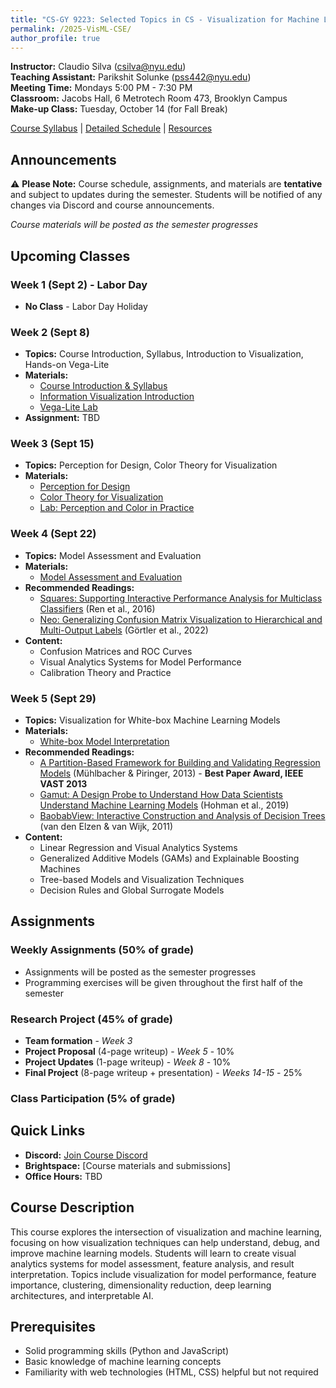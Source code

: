 ```yaml
---
title: "CS-GY 9223: Selected Topics in CS - Visualization for Machine Learning"
permalink: /2025-VisML-CSE/
author_profile: true
---
```


**Instructor:** Claudio Silva (csilva@nyu.edu)  
**Teaching Assistant:** Parikshit Solunke (pss442@nyu.edu)  
**Meeting Time:** Mondays 5:00 PM - 7:30 PM  
**Classroom:** Jacobs Hall, 6 Metrotech Room 473, Brooklyn Campus  
**Make-up Class:** Tuesday, October 14 (for Fall Break)

[Course Syllabus](/2025-VisML-CSE/syllabus) | [Detailed Schedule](/2025-VisML-CSE/schedule) | [Resources](/2025-VisML-CSE/resources)

## Announcements

⚠️ **Please Note:** Course schedule, assignments, and materials are **tentative** and subject to updates during the semester. Students will be notified of any changes via Discord and course announcements.

*Course materials will be posted as the semester progresses*

## Upcoming Classes

### Week 1 (Sept 2) - Labor Day
- **No Class** - Labor Day Holiday

### Week 2 (Sept 8)
- **Topics:** Course Introduction, Syllabus, Introduction to Visualization, Hands-on Vega-Lite
- **Materials:** 
  - [Course Introduction & Syllabus](/2025-VisML-CSE/slides/week2-intro.html) 
  - [Information Visualization Introduction](/2025-VisML-CSE/slides/week2-infovis.html)
  - [Vega-Lite Lab](/2025-VisML-CSE/labs/week2-lab.html)
- **Assignment:** TBD

### Week 3 (Sept 15)
- **Topics:** Perception for Design, Color Theory for Visualization
- **Materials:** 
  - [Perception for Design](/2025-VisML-CSE/slides/week3-perception.html)
  - [Color Theory for Visualization](/2025-VisML-CSE/slides/week3-color.html)
  - [Lab: Perception and Color in Practice](/2025-VisML-CSE/labs/week3-slides.html)

### Week 4 (Sept 22)
- **Topics:** Model Assessment and Evaluation
- **Materials:**
  - [Model Assessment and Evaluation](/2025-VisML-CSE/slides/week4-model-assessment.html)
- **Recommended Readings:**
  - [Squares: Supporting Interactive Performance Analysis for Multiclass Classifiers](/2025-VisML-CSE/refs/Ren_Amershi_Lee_Suh_Williams_2016_Squares_Interactive_Performance_Analysis.pdf) (Ren et al., 2016)
  - [Neo: Generalizing Confusion Matrix Visualization to Hierarchical and Multi-Output Labels](/2025-VisML-CSE/refs/Goertler_Hohman_Moritz_2022_Neo_Confusion_Matrix.pdf) (Görtler et al., 2022)
- **Content:**
  - Confusion Matrices and ROC Curves
  - Visual Analytics Systems for Model Performance
  - Calibration Theory and Practice

### Week 5 (Sept 29)
- **Topics:** Visualization for White-box Machine Learning Models
- **Materials:**
  - [White-box Model Interpretation](/2025-VisML-CSE/slides/week5-white-box.html)
- **Recommended Readings:**
  - [A Partition-Based Framework for Building and Validating Regression Models](https://doi.org/10.1109/TVCG.2013.125) (Mühlbacher & Piringer, 2013) - **Best Paper Award, IEEE VAST 2013**
  - [Gamut: A Design Probe to Understand How Data Scientists Understand Machine Learning Models](https://doi.org/10.1145/3290605.3300809) (Hohman et al., 2019)
  - [BaobabView: Interactive Construction and Analysis of Decision Trees](https://doi.org/10.1109/VAST.2011.6102453) (van den Elzen & van Wijk, 2011)
- **Content:**
  - Linear Regression and Visual Analytics Systems
  - Generalized Additive Models (GAMs) and Explainable Boosting Machines
  - Tree-based Models and Visualization Techniques
  - Decision Rules and Global Surrogate Models

## Assignments

### Weekly Assignments (50% of grade)
- Assignments will be posted as the semester progresses
- Programming exercises will be given throughout the first half of the semester

### Research Project (45% of grade)
- **Team formation** - *Week 3*
- **Project Proposal** (4-page writeup) - *Week 5* - 10%
- **Project Updates** (1-page writeup) - *Week 8* - 10% 
- **Final Project** (8-page writeup + presentation) - *Weeks 14-15* - 25%

### Class Participation (5% of grade)

## Quick Links

- **Discord:** [Join Course Discord](https://discord.gg/dyHSFN65)
- **Brightspace:** [Course materials and submissions]
- **Office Hours:** TBD

## Course Description

This course explores the intersection of visualization and machine learning, focusing on how visualization techniques can help understand, debug, and improve machine learning models. Students will learn to create visual analytics systems for model assessment, feature analysis, and result interpretation. Topics include visualization for model performance, feature importance, clustering, dimensionality reduction, deep learning architectures, and interpretable AI.

## Prerequisites

- Solid programming skills (Python and JavaScript)
- Basic knowledge of machine learning concepts
- Familiarity with web technologies (HTML, CSS) helpful but not required